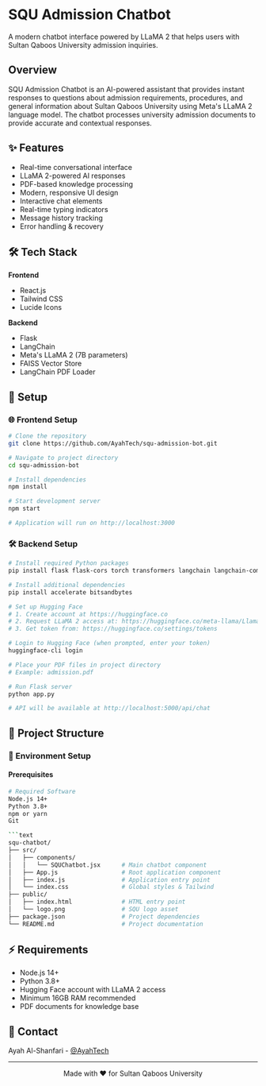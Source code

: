 # SQU Admission Chatbot

A modern chatbot interface powered by LLaMA 2 that helps users with Sultan Qaboos University admission inquiries.

## Overview

SQU Admission Chatbot is an AI-powered assistant that provides instant responses to questions about admission requirements, procedures, and general information about Sultan Qaboos University using Meta's LLaMA 2 language model. The chatbot processes university admission documents to provide accurate and contextual responses.

## ✨ Features

- Real-time conversational interface
- LLaMA 2-powered AI responses
- PDF-based knowledge processing
- Modern, responsive UI design
- Interactive chat elements
- Real-time typing indicators
- Message history tracking
- Error handling & recovery

## 🛠️ Tech Stack

**Frontend**
- React.js
- Tailwind CSS
- Lucide Icons

**Backend**
- Flask
- LangChain
- Meta's LLaMA 2 (7B parameters)
- FAISS Vector Store
- LangChain PDF Loader

## 🚀 Setup

### 🌐 Frontend Setup
```bash
# Clone the repository
git clone https://github.com/AyahTech/squ-admission-bot.git

# Navigate to project directory
cd squ-admission-bot

# Install dependencies
npm install

# Start development server
npm start

# Application will run on http://localhost:3000
```
### 🛠️ Backend Setup
```bash
# Install required Python packages
pip install flask flask-cors torch transformers langchain langchain-community faiss-cpu

# Install additional dependencies
pip install accelerate bitsandbytes

# Set up Hugging Face
# 1. Create account at https://huggingface.co
# 2. Request LLaMA 2 access at: https://huggingface.co/meta-llama/Llama-2-7b-chat-hf
# 3. Get token from: https://huggingface.co/settings/tokens

# Login to Hugging Face (when prompted, enter your token)
huggingface-cli login

# Place your PDF files in project directory
# Example: admission.pdf

# Run Flask server
python app.py

# API will be available at http://localhost:5000/api/chat
```
## 📁 Project Structure

### 🔑 Environment Setup

#### Prerequisites
```bash
# Required Software
Node.js 14+
Python 3.8+
npm or yarn
Git

```text
squ-chatbot/
├── src/
│   ├── components/
│   │   └── SQUChatbot.jsx      # Main chatbot component
│   ├── App.js                  # Root application component
│   ├── index.js                # Application entry point
│   └── index.css               # Global styles & Tailwind
├── public/
│   ├── index.html              # HTML entry point
│   └── logo.png                # SQU logo asset
├── package.json                # Project dependencies
└── README.md                   # Project documentation         
```
## ⚡ Requirements

- Node.js 14+
- Python 3.8+
- Hugging Face account with LLaMA 2 access
- Minimum 16GB RAM recommended
- PDF documents for knowledge base

## 👤 Contact

Ayah Al-Shanfari - [@AyahTech](https://github.com/AyahTech)

---
<p align="center">Made with ❤️ for Sultan Qaboos University</p> 
